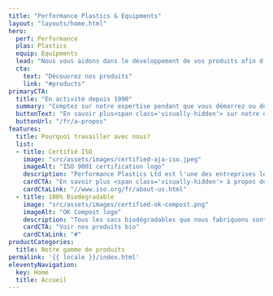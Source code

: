 ```yaml
---
title: "Performance Plastics & Equipments"
layout: "layouts/home.html"
hero:
  perf: Performance
  plas: Plastics
  equip: Equipments
  lead: "Nous vous aidons dans le développement de vos produits afin d'améliorer leurs production et position sur le marché."
  cta:
    text: "Découvrez nos produits"
    link: "#products"
primaryCTA:
  title: "En activité depuis 1990"
  summary: "Comptez sur notre expertise pendant que vous démarrez ou développez une activité commerciale. Performance Plastics fabrique des emballages qui vous distinguent et Performance Equipment vous fournit des équipements qui augmentent l’efficacité de production."
  buttonText: "En savoir plus<span class='visually-hidden'> sur notre entreprise</span>"
  buttonUrl: "/fr/a-propos"
features:
  title: Pourquoi travailler avec nous?
  list:
  - title: Certifié ISO
    image: "src/assets/images/certified-aja-iso.jpeg"
    imageAlt: "ISO 9001 certification logo"
    description: "Performance Plastics Ltd est l'une des entreprises les plus fiables de l'île Maurice. Nous sommes certifiés ISO pour la gestion de la qualité. Cela garantit que les produits, services et processus que nous utilisons sont conformes aux normes internationales."
    cardCTA: "En savoir plus <span class='visually-hidden'> à propos de l'ISO</span>"
    cardCtaLink: "//www.iso.org/fr/about-us.html"
  - title: 100% Biodegradable
    image: "src/assets/images/certified-ok-compost.png"
    imageAlt: "OK Compost logo"
    description: "Tous les sacs biodégradables que nous fabriquons sont conformes aux lois de Maurice. De plus, les matières premières que nous utilisons ont reçu la marque de conformité «OK COMPOST» émis par TÜV AUSTRIA CERT BMBH."
    cardCTA: "Voir nos produits bio"
    cardCtaLink: "#"
productCategories:
  title: Notre gamme de produits
permalink: '{{ locale }}/index.html'
eleventyNavigation:
  key: Home
  title: Accueil
---
```

